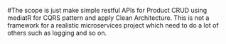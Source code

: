 #The scope is just make simple restful APIs for Product CRUD using mediatR for CQRS pattern and apply Clean Architecture. This is not a framework for a realistic microservices project which need to do a lot of others such as logging and so on.
